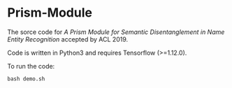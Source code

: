 # Prism-Module
The sorce code for <em>A Prism Module for Semantic Disentanglement in Name Entity Recognition</em> accepted by ACL 2019.

Code is written in Python3 and requires Tensorflow (>=1.12.0).

To run the code:
```
bash demo.sh
```
